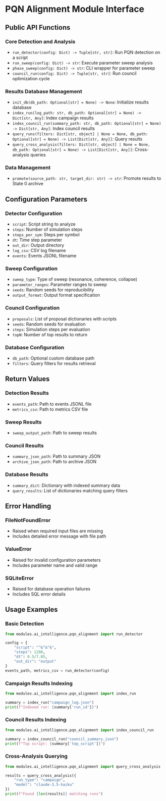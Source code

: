 # PQN Alignment Module Interface

## Public API Functions

### Core Detection and Analysis
- `run_detector(config: Dict) -> Tuple[str, str]`: Run PQN detection on a script
- `run_sweep(config: Dict) -> str`: Execute parameter sweep analysis
- `phase_sweep(config: Dict) -> str`: CLI wrapper for parameter sweep
- `council_run(config: Dict) -> Tuple[str, str]`: Run council optimization cycle

### Results Database Management
- `init_db(db_path: Optional[str] = None) -> None`: Initialize results database
- `index_run(log_path: str, db_path: Optional[str] = None) -> Dict[str, Any]`: Index campaign results
- `index_council_run(summary_path: str, db_path: Optional[str] = None) -> Dict[str, Any]`: Index council results
- `query_runs(filters: Dict[str, object] | None = None, db_path: Optional[str] = None) -> List[Dict[str, Any]]`: Query results
- `query_cross_analysis(filters: Dict[str, object] | None = None, db_path: Optional[str] = None) -> List[Dict[str, Any]]`: Cross-analysis queries

### Data Management
- `promote(source_path: str, target_dir: str) -> str`: Promote results to State 0 archive

## Configuration Parameters

### Detector Configuration
- `script`: Script string to analyze
- `steps`: Number of simulation steps
- `steps_per_sym`: Steps per symbol
- `dt`: Time step parameter
- `out_dir`: Output directory
- `log_csv`: CSV log filename
- `events`: Events JSONL filename

### Sweep Configuration
- `sweep_type`: Type of sweep (resonance, coherence, collapse)
- `parameter_ranges`: Parameter ranges to sweep
- `seeds`: Random seeds for reproducibility
- `output_format`: Output format specification

### Council Configuration
- `proposals`: List of proposal dictionaries with scripts
- `seeds`: Random seeds for evaluation
- `steps`: Simulation steps per evaluation
- `topN`: Number of top results to return

### Database Configuration
- `db_path`: Optional custom database path
- `filters`: Query filters for results retrieval

## Return Values

### Detection Results
- `events_path`: Path to events JSONL file
- `metrics_csv`: Path to metrics CSV file

### Sweep Results
- `sweep_output_path`: Path to sweep results

### Council Results
- `summary_json_path`: Path to summary JSON
- `archive_json_path`: Path to archive JSON

### Database Results
- `summary_dict`: Dictionary with indexed summary data
- `query_results`: List of dictionaries matching query filters

## Error Handling

### FileNotFoundError
- Raised when required input files are missing
- Includes detailed error message with file path

### ValueError
- Raised for invalid configuration parameters
- Includes parameter name and valid range

### SQLiteError
- Raised for database operation failures
- Includes SQL error details

## Usage Examples

### Basic Detection
```python
from modules.ai_intelligence.pqn_alignment import run_detector

config = {
    "script": "^&^&^&",
    "steps": 1200,
    "dt": 0.5/7.05,
    "out_dir": "output"
}
events_path, metrics_csv = run_detector(config)
```

### Campaign Results Indexing
```python
from modules.ai_intelligence.pqn_alignment import index_run

summary = index_run("campaign_log.json")
print(f"Indexed run: {summary['run_id']}")
```

### Council Results Indexing
```python
from modules.ai_intelligence.pqn_alignment import index_council_run

summary = index_council_run("council_summary.json")
print(f"Top script: {summary['top_script']}")
```

### Cross-Analysis Querying
```python
from modules.ai_intelligence.pqn_alignment import query_cross_analysis

results = query_cross_analysis({
    "run_type": "campaign",
    "model": "claude-3.5-haiku"
})
print(f"Found {len(results)} matching runs")
```